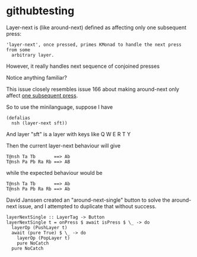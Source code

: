 # githubtesting

Layer-next is (like around-next) defined as affecting only one subsequent press: 

```
'layer-next', once pressed, primes KMonad to handle the next press from some
  arbitrary layer.
```

However, it really handles next sequence of conjoined presses

Notice anything familiar?

This issue closely resembles issue 166 about making around-next only affect [one subsequent press](https://github.com/kmonad/kmonad/issues/166).

So to use the minilanguage, suppose I have

```
(defalias
  nsh (layer-next sft))
```

And layer "sft" is a layer with keys like Q W E R T Y

Then the current layer-next behaviour will give

```
T@nsh Ta Tb       ==> Ab
T@nsh Pa Pb Ra Rb ==> AB
```

while the expected behaviour would be

```
T@nsh Ta Tb       ==> Ab
T@nsh Pa Pb Ra Rb ==> Ab
```

David Janssen created an "around-next-single" button to solve the around-next issue, and I attempted to duplicate that without success.

```
layerNextSingle :: LayerTag -> Button
layerNextSingle t = onPress $ await isPress $ \_ -> do
  layerOp (PushLayer t)
  await (pure True) $ \_ -> do
    layerOp (PopLayer t)
    pure NoCatch
  pure NoCatch
```
